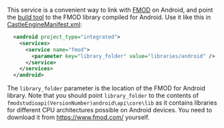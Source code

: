 This service is a convenient way to link with [FMOD](https://github.com/castle-engine/castle-engine/wiki/FMOD) on Android, and point the [build tool](https://github.com/castle-engine/castle-engine/wiki/Build-Tool) to the FMOD library compiled for Android. Use it like this in [CastleEngineManifest.xml](https://github.com/castle-engine/castle-engine/wiki/CastleEngineManifest.xml-examples):

~~~~xml
  <android project_type="integrated">
    <services>
      <service name="fmod">
        <parameter key="library_folder" value="libraries/android" />
      </service>
    </services>
  </android>
~~~~

The `library_folder` parameter is the location of the FMOD for Android library. Note that you should point `library_folder` to the contents of `fmodstudioapi(VersionNumber)android\api\core\lib` as it contains libraries for different CPU architectures possible on Android devices. You need to download it from https://www.fmod.com/ yourself.
